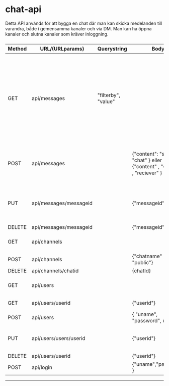 # chat-api

Detta API används för att bygga en chat där man kan skicka medelanden till varandra, både i gemensamma kanaler och via DM. Man kan ha öppna kanaler och slutna kanaler som kräver inloggning.

###
| Method | URL/(URLparams) | Querystring | Body |Description |
|-----|---|----|---|----|
| GET | api/messages| "filterby", "value" | | Hämta meddelanden. Ange med hjälpa av query-string om det ska hämtas med värde för kanal(chat) eller DM(sender), ange kanalen eller avsändarens id ("chat-value" respektive "sender-value") enligt logiken: api/messages/?filterby=chat&value=chatValue där chatValue ersätts med din kanals id. Returnerar { "content" , "chat" , "sender" ,"timestamp" , messageid}|
| POST | api/messages | | {"content": "sender": "chat" } eller {"content" , "sender" , "reciever" } | Skicka meddelanden, ange i body om meddelanden ska skickas i kanal eller i DM. "timestamp" och "messageid" genereras automatiskt vid POST |
| PUT |  api/messages/messageid| |{"messageid"}| Ändra i ett meddelande, skicka med de värden som ska ändras i body. messageid måste alltid skickas med i body, alla värden utom "messageid" kan ändras.|
 |DELETE | api/messages/messageid | |{"messageid"}  | Ta bort ett meddelande. |
| GET | api/channels | | | Hämta samtliga kanaler. Returnerar {"chatname" , "public" , "chatid"} |
| POST | api/channels | | {"chatname" , "public"} | Skapa en ny kanal.  Chatid skapas automatiskt vid POST. |
| DELETE | api/channels/chatid| | {chatId} | Ta bort en befintlig kanal. |
| GET | api/users | | | Hämta samtliga användare. Returnerar {"uname" , "password" , "userid"} |
|GET | api/users/userid | | {"userid"} | Hämta en användare med hjälp av id.|
| POST | api/users | | { "uname", "password", userid"} | Lägga till ny användare. |
| PUT | api/users/users/userid | | {"userid"}| Ändra användaruppgifter. Lägg till "uname" eller "password" i body beroende på vad som ska ändras. |
| DELETE | api/users/userid | | {"userid"} | Ta bort en användare. |
| POST | api/login | | {"uname","password" } | Logga in som användare. |

----------------------------------------


